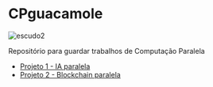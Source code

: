 # CPguacamole

![escudo2](https://img.shields.io/badge/license-MIT-green)

Repositório para guardar trabalhos de Computação Paralela

- [Projeto 1 - IA paralela](https://github.com/GustavoLR548/kmeans_imageSegmentation)
- [Projeto 2 - Blockchain paralela](https://github.com/GustavoLR548/TestChain-openmp)
